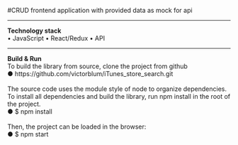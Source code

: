 #CRUD frontend application with provided data as mock for api
<hr>
<b>Technology stack</b>
<br>• JavaScript
• React/Redux
• API
<hr>
<b>Build & Run</b>
<br>To build the library from source, clone the project from github
<br>● https://github.com/victorblum/iTunes_store_search.git
<br><br>The source code uses the module style of node to organize dependencies. To install all dependencies and build the library, run npm install in the root of the project.
<br>● $ npm install
<br><br>Then, the project can be loaded in the browser:
<br>● $ npm start
